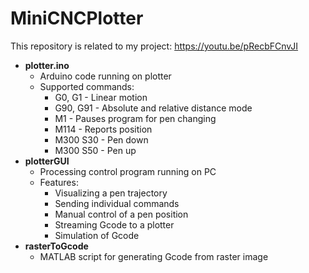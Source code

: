 # MiniCNCPlotter
This repository is related to my project: https://youtu.be/pRecbFCnvJI

* **plotter.ino**
  - Arduino code running on  plotter
  - Supported commands:
    * G0, G1 - Linear motion
    * G90, G91 - Absolute and relative distance mode
    * M1 - Pauses program for pen changing
    * M114 - Reports position
    * M300 S30 - Pen down
    * M300 S50 - Pen up
* **plotterGUI**
  - Processing control program running on PC
  - Features:
    * Visualizing a pen trajectory
    * Sending individual commands
    * Manual control of a pen position
    * Streaming Gcode to a plotter
    * Simulation of Gcode
* **rasterToGcode**
  - MATLAB script for generating Gcode from raster image            
